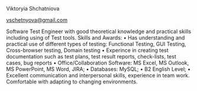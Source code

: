 Viktoryia Shchatniova

vschetnyova@gmail.com

Software Test Engineer with good theoretical knowledge and practical skills including using of Test tools.
Skills and Awards:
•	Has understanding and practical use of different types of testing: Functional Testing, GUI Testing, Cross-browser testing, Domain testing
•       Experince in creating test documentation such as test plans, test result reports, check-lists, test cases, bug reports
•	Office/Collaboration Software: MS Excel, MS Outlook, MS PowerPoint, MS Word, JIRA;
•	Databases: MySQL;
•	B2 English Level; 
•	Excellent communication and interpersonal skills, experience in team work. Comfortable with adapting to changing environments.
